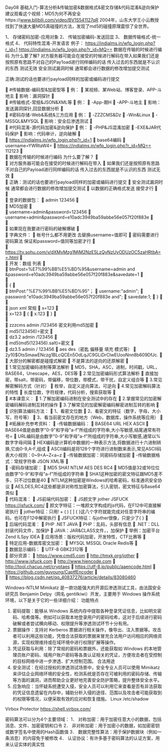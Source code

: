 Day08 基础入门-算法分析&传输加密&数据格式&密文存储&代码混淆&逆向保护
建议观看这个视频：MD5为何不再安全https://www.bilibili.com/video/BV1S541127qR
2004年，山东大学王小云教授找到了快速大量MD5真碰撞的方法，发现了md5的碰撞原理震惊了全世界。

1、	存储密码加密-应用对象
2、	传输加密编码-发送回显
3、	数据传输格式-统一格式
4、	代码特性混淆-开发语言
例子：
https://indialms.in/wfp_login.php?r_id=1
https://indialms.in/wfp_login.php?r_id=MQ==
数据在传输的时候进行编码 为什么要了解?
对方服务器可能会在接受的时候进行解码在带入如果我们还是按照原有思路不对自己的Pay1oad进行同样编码的话 传入过去的东西就是不认识的东西 测试无效
安全测试漏洞时候 通常都会进行数据的修改增加提交测试

正确:测试的话也要进行payload同样的加密或编码进行提交

	#传输数据-编码型&加密型等
	例：
	某视频、某Web站、博客登录、APP-斗地主
	影响：漏洞探针
	
	#传输格式-常规&JSON&XML等
	例：
	-App-期H
	-APP-斗地主
	影响：发送漏洞探针,回显数据分析
	
	#密码存储-Web&系统&三方应用
	例：
	-ZZZCMS&Dz
	-Win&Linux
	-MSSQL&MYSQL
	影响：安全后渗透测试
	
	#代码混淆-源代码加密&逆向保护
	例：
	-PHP&JS混淆加密
	-EXE&JAR代码保护
	影响：代码审计，逆向破解
	
	https://indialms.in/wfp_login.php?r_id=1
	base64编码 
	username=YWRtaW4=
	https://indialms.in/wfp_login.php?r_id=MQ== 112123
	
	数据在传输的时候进行编码 为什么要了解？
	
	对方服务器可能会在接受的时候进行解码在带入
	如果我们还是按照原有思路不对自己的Payload进行同样编码的话 传入过去的东西就是不认识的东西 测试无效
	
	正确：测试的话也要进行payload同样的加密或编码进行提交
	安全测试漏洞时候 通常都会进行数据的修改增加提交测试
	以数据的正确格式发送 接受才行
	
	
	登录的数据包：
	admin 123456
	
	MD5加密
	
	username=admin&password=123456
	username=admin&password=e10adc3949ba59abbe56e057f20f883e
	
	
	如果现在我要进行密码的破解爆破
	
	字典文件：
	帐号什么都不用更改 去替换username=值即可
	密码需要进行密码算法 保证和password=值同等加密才行
	
	https://tv.sohu.com/v/dXMvMzg1MjM2NzE5LzQyNzUyODUzOC5zaHRtbA==.html
	
	开发：数组 列表
	
	btnPost=%E7%99%BB%E5%BD%95&username=admin and &password=e10adc3949ba59abbe56e057f20f883e&savedate=1
	
	
	{
	
		btnPost:"%E7%99%BB%E5%BD%95"；
		username:"admin";
		password:"e10adc3949ba59abbe56e057f20f883e and";
		savedate:1;
	}
	
	
	json xml 常规
	x=123
	
	x=123
	{
		x:123
	}
	
	
	zzzcms admin /123456 密文利用md5加密
	
	md5(123456)=密文
	
	dz3.2 admin /123456 
	
	md5(md5(123456).salt)=密文
	
	dz3.5 admin / 123456
	aes des（密匙 偏移量 填充 模式等）
	$2y$10$OtsSmawENczg1BLcQCEn5OdLqJC9GLiDrClwEUooNnn8b609DfJc.
	
	大部分的解密都是碰撞式解密
	不是算法的逆向的还原解密
	
	1.常见加密编码进制等算法解析
	MD5，SHA，ASC，进制，时间戳，URL，BASE64，Unescape，AES，DES等
	2.常见加密编码形式算法解析
	直接加密，带salt，带密码，带偏移，带位数，带模式，带干扰，自定义组合等
	3.常见解密解码方式（针对）
	枚举，自定义逆向算法，可逆向
	4.常见加密解码算法的特性
	长度位数，字符规律，代码分析，搜索获取等
	
	#本课意义：
	1.了解加密编码进制在安全测试中的存在
	2.掌握常见的加密解密编码解码进制互转的操作
	3.了解常见的加密解密编码解密进制互转的影响
	
	识别算法编码方法：
	1、看密文位数
	2、看密文的特征（数字，字母，大小写，符号等）
	3、看当前密文存在的地方（Web，数据库，操作系统等应用）
	
	#拓展补充参考资料：
	-传输数据编码：
	BASE64 URL HEX ASCII 
	BASE64值是由数字"0-9"和字母"a-f"所组成的字符串,大小写敏感,结尾通常有符号=
	URL编码是由数字"0-9"和字母"a-f"所组成的字符串,大小写敏感,通常以%数字字母间隔
	HEX编码是计算机中数据的一种表示方法,将数据进行十六进制转换,它由0-9,A-F,组成
	ASCII编码是将128个字符进行进制数来表示,常见ASCII码表大小规则：0~9<A~Z<a~z
	-传输数据加密：同密码存储加密
	-传输数据格式：常规字符串 JSON XML等 
	
	-密码存储加密：
	MD5 SHA1 NTLM AES DES RC4
	MD5值是32或16位位由数字"0-9"和字母"a-f"所组成的字符串
	SHA1这种加密的密文特征跟MD5差不多，只不过位数是40
	NTLM这种加密是Windows的哈希密码，标准通讯安全协议
	AES,DES,RC4这些都是非对称性加密算法，引入密钥，密文特征与Base64类似
	
	代码混淆：
	JS前端代码加密：
	JS颜文字 jother JSFUCK
https://jsfuck.com/
	颜文字特征：一堆颜文字构成的js代码，在F12中可直接解密执行
	jother特征：只用! + ( ) [ ] { }这八个字符就能完成对任意字符串的编码。也可在F12中解密执行
	JSFUCK特征：与jother很像，只是少了{ }
	
	后端代码混淆：
	PHP .NET JAVA
	PHP：乱码，头部有信息
	.NET：DLL封装代码文件，加保护
	JAVA：JAR&CLASS文件，，加保护
	举例：加密平台 Zend ILSpy IDEA
	应用场景：版权代码加密，开发特性，CTF比赛等
	
	特定应用-数据库密文加密：
	MYSQL MSSQL Oracle Redis等
	
	数据显示编码：
	UTF-8 GBK2312等
	
	部分资源：
	https://www.cmd5.com
	http://tmxk.org/jother
	http://www.jsfuck.com
	http://www.hiencode.com
	http://tool.chacuo.net/cryptaes
	https://utf-8.jp/public/aaencode.html
	https://github.com/guyoung/CaptfEncoder
	
	https://blog.csdn.net/qq_40837276/article/details/83080460

Windows-NTLM
Mimikatz 是一款功能强大的开源后渗透测试工具，由法国安全研究员 Benjamin Delpy（网名 gentilkiwi）开发，主要用于 Windows 操作系统环境，以下是关于它的一些详细介绍：
功能特点
1.	密码提取：能够从 Windows 系统内存中提取各种登录凭证信息，比如明文密码、哈希值等。例如可以获取本地登录用户的密码哈希，这对于后续进行密码破解或者尝试横向移动、权限提升等渗透测试环节十分有用。
2.	票据操作：支持对 Kerberos 票据进行相关操作，像导出、注入票据等。攻击者可以利用这些功能，凭借合法获取的票据来冒充合法用户访问相应的网络资源，实现权限维持或在域环境中进行权限扩展等操作。
3.	凭证获取与利用：除了常规的密码和票据外，还能获取如 Windows 的本地管理员账户密码、域用户账户密码等各类认证相关的凭证，方便攻击者在受控制的目标网络中进一步渗透、扩大控制范围。
合法用途
1.	安全测试：在经过授权的渗透测试场景中，安全专业人员可以使用 Mimikatz 来评估企业网络环境的安全性，检测系统是否存在可被利用的密码存储、传输等方面的漏洞，进而帮助企业更好地完善安全防护策略，提升整体安全水平。
2.	应急响应：当怀疑系统遭受入侵，安全人员可以利用它来查看是否有非法获取的凭证信息遗留在内存中，辅助分析入侵的途径、范围以及攻击者可能获取到的权限等情况，以便采取有效的应对和恢复措施。
Linux /etc/shadow

Virbox Protector 
https://shell.virbox.com/

密码算法可以分为4个主要领域：
1．	对称加密：用于加密任意大小的数据，包括消息、文件、加密密钥和口令
2．	非对称加密：用于加密小的数据，如加密密钥或数字签名中使用的Hash函数值
3．	数据完整性算法：用于保护数据块（例如一条消息）的内容免于被修改
4．	认证协议：有许多基于密码算法的认证方案，用来认证实体的真实性
